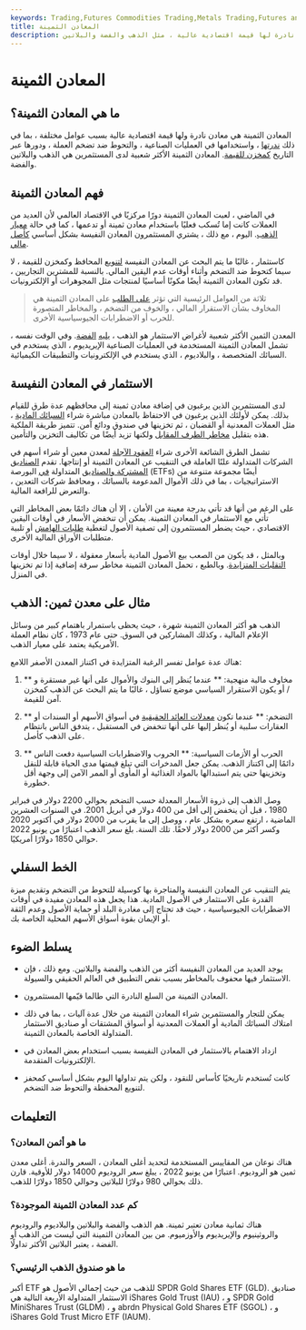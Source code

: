 ```yaml
---
keywords: Trading,Futures Commodities Trading,Metals Trading,Futures and Commodities Trading
title: المعادن الثمينة
description: المعادن الثمينة هي معادن نادرة لها قيمة اقتصادية عالية ، مثل الذهب والفضة والبلاتين.
---
```


# المعادن الثمينة
## ما هي المعادن الثمينة؟

المعادن الثمينة هي معادن نادرة ولها قيمة اقتصادية عالية بسبب عوامل مختلفة ، بما في ذلك [ندرتها](/scarcity) ، واستخدامها في العمليات الصناعية ، والتحوط ضد تضخم العملة ، ودورها عبر التاريخ [كمخزن للقيمة](/storeofvalue). المعادن الثمينة الأكثر شعبية لدى المستثمرين هي الذهب والبلاتين والفضة.

## فهم المعادن الثمينة

في الماضي ، لعبت المعادن الثمينة دورًا مركزيًا في الاقتصاد العالمي لأن العديد من العملات كانت إما تُسكب فعليًا باستخدام معادن ثمينة أو تدعمها ، كما في حالة [معيار الذهب](/goldstandard). اليوم ، مع ذلك ، يشتري المستثمرون المعادن النفيسة بشكل أساسي [كأصل مالي](/asset).

كاستثمار ، غالبًا ما يتم البحث عن المعادن النفيسة [لتنويع](/diversification) المحافظ وكمخزن للقيمة ، لا سيما كتحوط ضد التضخم وأثناء أوقات عدم اليقين المالي. بالنسبة للمشترين التجاريين ، قد تكون المعادن الثمينة أيضًا مكونًا أساسيًا لمنتجات مثل المجوهرات أو الإلكترونيات.

> ثلاثة من العوامل الرئيسية التي تؤثر [على الطلب](/demand) على المعادن الثمينة هي المخاوف بشأن الاستقرار المالي ، والخوف من التضخم ، والمخاطر المتصورة للحرب أو الاضطرابات الجيوسياسية الأخرى.

>

المعدن الثمين الأكثر شعبية لأغراض الاستثمار هو الذهب ، [يليه](/silver) [الفضة](/silver). وفي الوقت نفسه ، تشمل المعادن الثمينة المستخدمة في العمليات الصناعية الإيريديوم ، الذي يستخدم في السبائك المتخصصة ، والبلاديوم ، الذي يستخدم في الإلكترونيات والتطبيقات الكيميائية.

## الاستثمار في المعادن النفيسة

لدى المستثمرين الذين يرغبون في إضافة معادن ثمينة إلى محافظهم عدة طرق للقيام بذلك. يمكن لأولئك الذين يرغبون في الاحتفاظ بالمعادن مباشرة شراء [السبائك المادية](/bullion) ، مثل العملات المعدنية أو القضبان ، ثم تخزينها في صندوق ودائع آمن. تتميز طريقة الملكية هذه بتقليل [مخاطر الطرف المقابل](/counterpartyrisk) ولكنها تزيد أيضًا من تكاليف التخزين والتأمين.

تشمل الطرق الشائعة الأخرى شراء [العقود الآجلة](/futurescontract) لمعدن معين أو شراء أسهم في الشركات المتداولة علنًا العاملة في التنقيب عن المعادن الثمينة أو إنتاجها. تقدم [الصناديق المشتركة والصناديق](/mutualfund) المتداولة [في](/etf) البورصة (ETFs) أيضًا مجموعة متنوعة من الاستراتيجيات ، بما في ذلك الأموال المدعومة بالسبائك ، ومحافظ شركات التعدين ، والتعرض للرافعة المالية.

على الرغم من أنها قد تأتي بدرجة معينة من الأمان ، إلا أن هناك دائمًا بعض المخاطر التي تأتي مع الاستثمار في المعادن الثمينة. يمكن أن تنخفض الأسعار في أوقات اليقين الاقتصادي ، حيث يضطر المستثمرون إلى تصفية الأصول لتغطية [طلبات الهامش](/margincall) أو تلبية متطلبات الأوراق المالية الأخرى.

وبالمثل ، قد يكون من الصعب بيع الأصول المادية بأسعار معقولة ، لا سيما خلال أوقات [التقلبات المتزايدة](/volatility). وبالطبع ، تحمل المعادن الثمينة مخاطر سرقة إضافية إذا تم تخزينها في المنزل.

## مثال على معدن ثمين: الذهب

الذهب هو أكثر المعادن الثمينة شهرة ، حيث يحظى باستمرار باهتمام كبير من وسائل الإعلام المالية ، وكذلك المشاركين في السوق. حتى عام 1973 ، كان نظام العملة الأمريكية يعتمد على معيار الذهب.

هناك عدة عوامل تفسر الرغبة المتزايدة في اكتناز المعدن الأصفر اللامع:

1. ** مخاوف مالية منهجية: ** عندما يُنظر إلى البنوك والأموال على أنها غير مستقرة و / أو يكون الاستقرار السياسي موضع تساؤل ، غالبًا ما يتم البحث عن الذهب كمخزن آمن للقيمة.

1. ** التضخم: ** عندما تكون [معدلات العائد الحقيقية](/realrateofreturn) في أسواق الأسهم أو السندات أو العقارات سلبية أو يُنظر إليها على أنها تنخفض في المستقبل ، يتدفق الناس بانتظام على الذهب كأصل.

1. ** الحرب أو الأزمات السياسية: ** الحروب والاضطرابات السياسية دفعت الناس دائمًا إلى اكتناز الذهب. يمكن جعل المدخرات التي تبلغ قيمتها مدى الحياة قابلة للنقل وتخزينها حتى يتم استبدالها بالمواد الغذائية أو المأوى أو الممر الآمن إلى وجهة أقل خطورة.

وصل الذهب إلى ذروة الأسعار المعدلة حسب التضخم بحوالي 2200 دولار في فبراير 1980 ، قبل أن ينخفض إلى أقل من 400 دولار في أبريل 2001. في السنوات العشرين الماضية ، ارتفع سعره بشكل عام ، ووصل إلى ما يقرب من 2000 دولار في أكتوبر 2020 وكسر أكثر من 2000 دولار لاحقًا. تلك السنة. بلغ سعر الذهب اعتبارًا من يونيو 2022 حوالي 1850 دولارًا أمريكيًا.

## الخط السفلي

يتم التنقيب عن المعادن النفيسة والمتاجرة بها كوسيلة للتحوط من التضخم وتقديم ميزة القدرة على الاستثمار في الأصول المادية. هذا يجعل هذه المعادن مفيدة في أوقات الاضطرابات الجيوسياسية ، حيث قد تحتاج إلى مغادرة البلد أو حماية الأصول وعدم الثقة أو الإيمان بقوة أسواق الأسهم المحلية الخاصة بك.

## يسلط الضوء

- يوجد العديد من المعادن النفيسة أكثر من الذهب والفضة والبلاتين. ومع ذلك ، فإن الاستثمار فيها محفوف بالمخاطر بسبب نقص التطبيق في العالم الحقيقي والسيولة.

- المعادن الثمينة من السلع النادرة التي طالما قيّمها المستثمرون.

- يمكن للتجار والمستثمرين شراء المعادن الثمينة من خلال عدة آليات ، بما في ذلك امتلاك السبائك المادية أو العملات المعدنية أو أسواق المشتقات أو صناديق الاستثمار المتداولة الخاصة بالمعادن الثمينة.

- ازداد الاهتمام بالاستثمار في المعادن النفيسة بسبب استخدام بعض المعادن في الإلكترونيات المتقدمة.

- كانت تُستخدم تاريخيًا كأساس للنقود ، ولكن يتم تداولها اليوم بشكل أساسي كمحفز لتنويع المحفظة والتحوط ضد التضخم.

## التعليمات

### ما هو أثمن المعادن؟

هناك نوعان من المقاييس المستخدمة لتحديد أغلى المعادن ، السعر والندرة. أغلى معدن ثمين هو الروديوم. اعتبارًا من يونيو 2022 ، يبلغ سعر الروديوم 14000 دولار للأوقية. قارن ذلك بحوالي 980 دولارًا للبلاتين وحوالي 1850 دولارًا للذهب.

### كم عدد المعادن الثمينة الموجودة؟

هناك ثمانية معادن تعتبر ثمينة. هم الذهب والفضة والبلاتين والبلاديوم والروديوم والروثينيوم والإيريديوم والأوزميوم. من بين المعادن الثمينة التي ليست من الذهب أو الفضة ، يعتبر البلاتين الأكثر تداولًا.

### ما هو صندوق الذهب الرئيسي؟

أكبر ETF للذهب من حيث إجمالي الأصول هو SPDR Gold Shares ETF (GLD). صناديق الاستثمار المتداولة الأربعة التالية هي iShares Gold Trust (IAU) ، و SPDR Gold MiniShares Trust (GLDM) ، و abrdn Physical Gold Shares ETF (SGOL) ، و iShares Gold Trust Micro ETF (IAUM).

